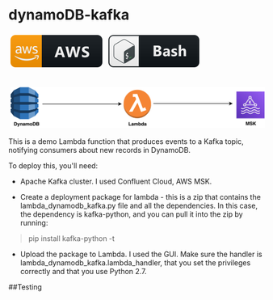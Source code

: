 # dynamoDB-kafka
  <img src="https://github.com/atifmerghad/atifmerghad/raw/master/Badges/dev/services/aws.svg" alt="AWS" style="vertical-align:top; margin:4px">   <img src="https://github.com/atifmerghad/atifmerghad/raw/master/Badges/dev/tools/bash.svg" alt="Bash" style="vertical-align:top; margin:4px">

<br>

 <img src="https://github.com/atifmerghad/dynamoDB-kafka/blob/master/pipeline.png" alt="Pipeline" style="vertical-align:top; margin:4px">  

This is a demo Lambda function that produces events to a Kafka topic, notifying consumers about new records in DynamoDB.

To deploy this, you'll need:

* Apache Kafka cluster. I used Confluent Cloud, AWS MSK.

* Create a deployment package for lambda - this is a zip that contains the lambda_dynamodb_kafka.py file and all the dependencies. In this case, the dependency is kafka-python, and you can pull it into the zip by running: 
> pip install kafka-python -t

* Upload the package to Lambda. I used the GUI. Make sure the handler is lambda_dynamodb_kafka.lambda_handler, that you set the privileges correctly and that you use Python 2.7.

##Testing

